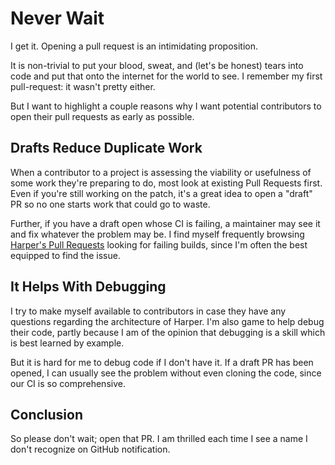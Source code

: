 # Never Wait

I get it.
Opening a pull request is an intimidating proposition.

It is non-trivial to put your blood, sweat, and (let's be honest) tears into code and put that onto the internet for the world to see.
I remember my first pull-request: it wasn't pretty either.

But I want to highlight a couple reasons why I want potential contributors to open their pull requests as early as possible.

## Drafts Reduce Duplicate Work

When a contributor to a project is assessing the viability or usefulness of some work they're preparing to do,
most look at existing Pull Requests first.
Even if you're still working on the patch, it's a great idea to open a "draft" PR so no one starts work that could go to waste.

Further, if you have a draft open whose CI is failing, a maintainer may see it and fix whatever the problem may be.
I find myself frequently browsing [Harper's Pull Requests](https://github.com/Automattic/harper/pulls) looking for failing builds, since I'm often the best equipped to find the issue.

## It Helps With Debugging

I try to make myself available to contributors in case they have any questions regarding the architecture of Harper.
I'm also game to help debug their code, partly because I am of the opinion that debugging is a skill which is best learned by example.

But it is hard for me to debug code if I don't have it.
If a draft PR has been opened, I can usually see the problem without even cloning the code, since our CI is so comprehensive.

## Conclusion

So please don't wait; open that PR.
I am thrilled each time I see a name I don't recognize on GitHub notification.
